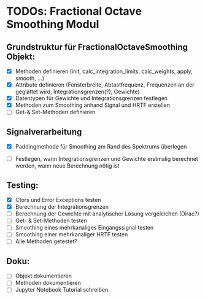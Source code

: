 # TODOs: Fractional Octave Smoothing Modul

## Grundstruktur für FractionalOctaveSmoothing Objekt:
* [x] Methoden definieren (init, calc_integration_limits, calc_weights, apply, 
    smooth, ...)
* [x] Attribute definieren (Fensterbreite, Abtastfrequenz, Frequenzen an der geglättet wird, Integrationsgrenzen(?), Gewichte)
* [x] Datentypen für Gewichte und Integrationsgrenzen festlegen
* [x] Methoden zum Smoothing anhand Signal und HRTF erstellen
* [ ] Get-& Set-Methoden definieren

## Signalverarbeitung
* [x] Paddingmethode für Smoothing am Rand des Spektrums überlegen
* [ ] Festlegen, wann Integrationsgrenzen und Gewichte erstmalig berechnet 
    werden, wann neue Berechnung nötig ist


## Testing:
* [x] Ctors und Error Exceptions testen
* [x] Berechnung der Integrationsgrenzen 
* [ ] Berechnung der Gewichte mit analytischer Lösung vergeleichen (Dirac?)
* [ ] Get- & Set-Methoden testen
* [ ] Smoothing eines mehrkanaliges Eingangssignal testen
* [ ] Smoothing einer mehrkanaliger HRTF testen
* [ ] Alle Methoden getestet?

## Doku:
* [ ] Objekt dokumentieren
* [ ] Methoden dokumentieren
* [ ] Jupyter Notebook Tutorial schreiben
